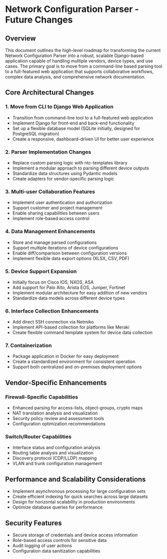 # Network Configuration Parser - Future Changes

## Overview

This document outlines the high-level roadmap for transforming the current Network Configuration Parser into a robust, scalable Django-based application capable of handling multiple vendors, device types, and use cases. The primary goal is to move from a command-line based parsing tool to a full-featured web application that supports collaborative workflows, complex data analysis, and comprehensive network documentation.

## Core Architectural Changes

### 1. Move from CLI to Django Web Application
- Transition from command-line tool to a full-featured web application
- Implement Django for front-end and back-end functionality
- Set up a flexible database model (SQLite initially, designed for PostgreSQL migration)
- Create a responsive, dashboard-driven UI for better user experience

### 2. Parser Implementation Changes
- Replace custom parsing logic with ntc-templates library
- Implement a modular approach to parsing different device outputs
- Standardize data structures using Pydantic models
- Create adapters for vendor-specific parsing logic

### 3. Multi-user Collaboration Features
- Implement user authentication and authorization
- Support customer and project management
- Enable sharing capabilities between users
- Implement role-based access control

### 4. Data Management Enhancements
- Store and manage parsed configurations
- Support multiple iterations of device configurations
- Enable diff/comparison between configuration versions
- Implement flexible data export options (XLSX, CSV, PDF)

### 5. Device Support Expansion
- Initially focus on Cisco IOS, NXOS, ASA
- Add support for Palo Alto, Arista EOS, Juniper, Fortinet
- Implement modular architecture for easy addition of new vendors
- Standardize data models across different device types

### 6. Interface Collection Enhancements
- Add direct SSH connection via Netmiko
- Implement API-based collection for platforms like Meraki
- Create flexible command template system for device data collection

### 7. Containerization
- Package application in Docker for easy deployment
- Create a standardized environment for consistent operation
- Support both centralized and on-premises deployment options

## Vendor-Specific Enhancements

### Firewall-Specific Capabilities
- Enhanced parsing for access-lists, object-groups, crypto maps
- NAT translation analysis and visualization
- Security policy review and assessment tools
- Configuration optimization recommendations

### Switch/Router Capabilities
- Interface status and configuration analysis
- Routing table analysis and visualization
- Discovery protocol (CDP/LLDP) mapping
- VLAN and trunk configuration management

## Performance and Scalability Considerations
- Implement asynchronous processing for large configuration sets
- Create efficient indexing for quick searches across large datasets
- Design for horizontal scalability in production environments
- Optimize database queries for performance

## Security Features
- Secure storage of credentials and device access information
- Role-based access controls for sensitive data
- Audit logging of user actions
- Configuration data sanitization capabilities 